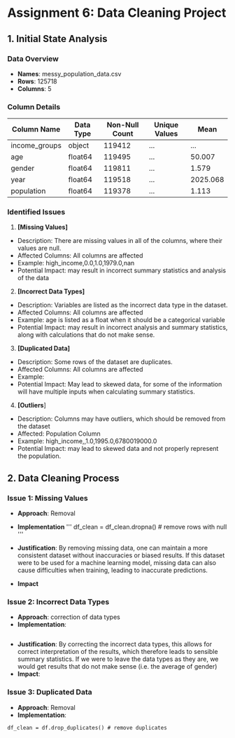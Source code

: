 # Assignment 6: Data Cleaning Project

## 1. Initial State Analysis

### Data Overview
- **Names**: messy_population_data.csv
- **Rows**: 125718
- **Columns**: 5

### Column Details
| Column Name   | Data Type | Non-Null Count | Unique Values |  Mean   |
|---------------|-----------|----------------|---------------|---------|
| income_groups | object    | 119412         | ...           | ...     |
| age           | float64   | 119495         | ...           | 50.007  |
| gender        | float64   | 119811         | ...           | 1.579   |
| year          | float64   | 119518         | ...           | 2025.068|
| population    | float64   | 119378         | ...           | 1.113   |

### Identified Issues

1. **[Missing Values]**
- Description: There are missing values in all of the columns, where their values are null. 
- Affected Columns: All columns are affected
- Example: high_income,0.0,1.0,1979.0,nan
- Potential Impact: may result in incorrect summary statistics and analysis of the data

2. **[Incorrect Data Types]**
- Description: Variables are listed as the incorrect data type in the dataset.
- Affected Columns: All columns are affected
- Example: age is listed as a float when it should be a categorical variable
- Potential Impact: may result in incorrect analysis and summary statistics, along with calculations that do not make sense. 

3. **[Duplicated Data]**
- Description: Some rows of the dataset are duplicates.
- Affected Columns: All columns are affected
- Example: 
- Potential Impact: May lead to skewed data, for some of the information will have multiple inputs when calculating summary statistics.

4. **[Outliers**]
- Description: Columns may have outliers, which should be removed from the dataset
- Affected: Population Column
- Example: high_income,,1.0,1995.0,6780019000.0
- Potential Impact: may lead to skewed data and not properly represent the population.

## 2. Data Cleaning Process

### Issue 1: Missing Values
- **Approach**: Removal
- **Implementation**
'''
df_clean = df_clean.dropna() # remove rows with null
'''
- **Justification**: By removing missing data, one can maintain a more consistent dataset without inaccuracies or biased results. If this dataset were to be used for a machine learning model, missing data can also cause difficulties when training, leading to inaccurate predictions.

- **Impact**

### Issue 2: Incorrect Data Types
- **Approach**: correction of data types
- **Implementation**:
```
```
- **Justification**: By correcting the incorrect data types, this allows for correct interpretation of the results, which therefore leads to sensible summary statistics. If we were to leave the data types as they are, we would get results that do not make sense (i.e. the average of gender)
- **Impact**:

### Issue 3: Duplicated Data
- **Approach**: Removal
- **Implementation**:
```
df_clean = df.drop_duplicates() # remove duplicates
```


